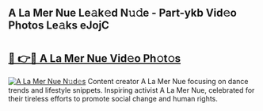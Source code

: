 ## A La Mer Nue Le𝚊k𝚎d N𝚞𝚍e - Part-ykb Vid𝚎o Photos Le𝚊ks eJojC

# <h2><a href="http://fbaru8.evod.top/?m=A+La+Mer+Nue">🔗 👉🔴 A La Mer Nue Vid𝚎o Ph𝚘t𝚘s</a></h2>

[![A La Mer Nue N𝚞d𝚎s](https://i.imgur.com/8V9OHl7.gif)](http://fbaru8.evod.top/?m=A+La+Mer+Nue)
Content creator A La Mer Nue focusing on dance trends and lifestyle snippets. Inspiring activist A La Mer Nue, celebrated for their tireless efforts to promote social change and human rights. 
